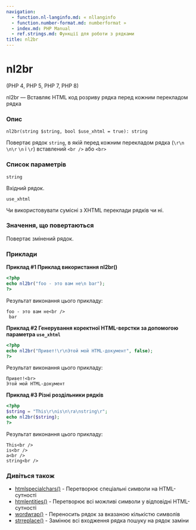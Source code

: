 ```yaml
---
navigation:
  - function.nl-langinfo.md: « nllanginfo
  - function.number-format.md: numberformat »
  - index.md: PHP Manual
  - ref.strings.md: Функції для роботи з рядками
title: nl2br
---
```

# nl2br

(PHP 4, PHP 5, PHP 7, PHP 8)

nl2br — Вставляє HTML код розриву рядка перед кожним перекладом рядка

### Опис

```methodsynopsis
nl2br(string $string, bool $use_xhtml = true): string
```

Повертає рядок `string`, в якій перед кожним перекладом рядка (`\r\n` `\n\r` `\n` і `\r`) вставлений `<br />` або `<br>`

### Список параметрів

`string`

Вхідний рядок.

`use_xhtml`

Чи використовувати сумісні з XHTML переклади рядків чи ні.

### Значення, що повертаються

Повертає змінений рядок.

### Приклади

**Приклад #1 Приклад використання **nl2br()****

```php
<?php
echo nl2br("foo - это вам не\n bar");
?>
```

Результат виконання цього прикладу:

```
foo - это вам не<br />
 bar
```

**Приклад #2 Генерування коректної HTML-верстки за допомогою параметра `use_xhtml`**

```php
<?php
echo nl2br("Привет!\r\nЭтой мой HTML-документ", false);
?>
```

Результат виконання цього прикладу:

```
Привет!<br>
Этой мой HTML-документ
```

**Приклад #3 Різні роздільники рядків**

```php
<?php
$string = "This\r\nis\n\ra\nstring\r";
echo nl2br($string);
?>
```

Результат виконання цього прикладу:

```
This<br />
is<br />
a<br />
string<br />
```

### Дивіться також

-   [htmlspecialchars()](function.htmlspecialchars.md) - Перетворює спеціальні символи на HTML-сутності
-   [htmlentities()](function.htmlentities.md) - Перетворює всі можливі символи у відповідні HTML-сутності
-   [wordwrap()](function.wordwrap.md) - Переносить рядок за вказаною кількістю символів
-   [strreplace()](function.str-replace.md) - Замінює всі входження рядка пошуку на рядок заміни
